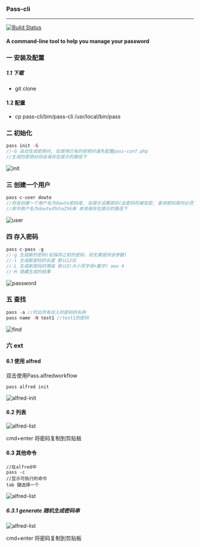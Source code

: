 ### Pass-cli
___
[![Build Status](https://travis-ci.org/Dowte/pass-cli.svg?branch=master)](https://travis-ci.org/Dowte/pass-cli)
#### A command-line tool to help you manage your password

### 一 安装及配置

##### 1.1 下载

+ git clone  

#### 1.2 配置
+ cp pass-cli/bin/pass-cli /usr/local/bin/pass

### 二 初始化

```php
pass init -G
//-G 自动生成密钥对, 如使用已有的密钥对请先配置pass-conf.php
//生成的密钥对将会保存在提示的路径下
```

![init](https://github.com/Dowte/ideas/blob/master/imgs/1518406735911.jpg?raw=true)

### 三 创建一个用户

```php
pass c-user dowte
//将会创建一个用户名为dowte密码库, 会提示设置密码(此密码将被加密, 查询密码库时必须提供)
//库中用户名为dowte的sha256串 本地保存在提示的路径下
```
![user](https://github.com/Dowte/ideas/blob/master/imgs/1519266586736.jpg?raw=true)

### 四 存入密码

```php
pass c-pass -g
//-g 生成新的密码(如保存之前的密码，则无需提供该参数)
//-l 生成新密码的长度 默认12位
//-L 生成新密码的等级 默认3(大小写字母+数字) max 4
//-H 隐藏生成的结果
```

![password](https://github.com/Dowte/ideas/blob/master/imgs/1519267095200.jpg?raw=true)

### 五 查找

```php
pass -a //列出所有存入的密码的名称
pass name -N test1 //test1的密码
```
![find](https://github.com/Dowte/ideas/blob/master/imgs/1519268480172.jpg?raw=true)

### 六 ext

#### 6.1 使用 alfred

双击使用Pass.alfredworkflow

```
pass alfred init
```
![alfred-init](https://github.com/Dowte/ideas/blob/master/imgs/1519268865294.jpg?raw=true)

#### 6.2 列表

![alfred-list](https://github.com/Dowte/ideas/blob/master/imgs/1519268947588.jpg?raw=true)

cmd+enter 将密码复制到剪贴板

#### 6.3 其他命令
```
//在alfred中
pass -c 
//显示可执行的命令
tab 键选择一个
```

![alfred-list](https://github.com/Dowte/ideas/blob/master/imgs/1519269195392.jpg?raw=true)

##### 6.3.1 generate 随机生成密码串

![alfred-list](https://github.com/Dowte/ideas/blob/master/imgs/1519269323424.jpg?raw=true)

cmd+enter 将密码复制到剪贴板

